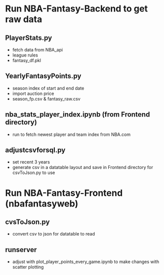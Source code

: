 <h1>Run NBA-Fantasy-Backend to get raw data</h1>

<h2>PlayerStats.py</h2>

* fetch data from NBA_api
* league rules
* fantasy_df.pkl


<h2>YearlyFantasyPoints.py</h2>

* season index of start and end date
* import auction price
* season_fp.csv & fantasy_raw.csv


<h2>nba_stats_player_index.ipynb (from Frontend directory)</h2>

* run to fetch newest player and team index from NBA.com


<h2>adjustcsvforsql.py</h2>

* set recent 3 years
* generate csv in a datatable layout and save in Frontend directory for csvToJson.py to use


<h1>Run NBA-Fantasy-Frontend (nbafantasyweb)</h1>

<h2>cvsToJson.py</h2>

* convert csv to json for datatable to read

<h2>runserver</h2>

* adjust with plot_player_points_every_game.ipynb to make changes with scatter plotting
